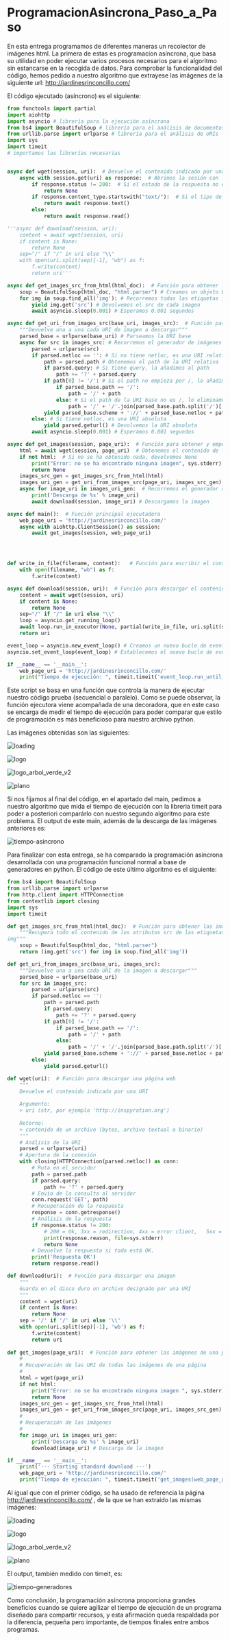 # ProgramacionAsincrona_Paso_a_Paso

En esta entrega programamos de diferentes maneras un recolector de imágenes html. La primera de estas es programacion asíncrona, que basa su utilidad en poder ejecutar varios procesos necesarios para el algoritmo sin estancarse en la recogida de datos. Para comprobar la funcionalidad del código, hemos pedido a nuestro algoritmo que extrayese las imágenes de la siguiente url: http://jardinesrinconcillo.com/

El código ejecutado (asíncrono) es el siguiente:

```python
from functools import partial
import aiohttp
import asyncio # librería para la ejecución asíncrona
from bs4 import BeautifulSoup # librería para el análisis de documentos HTML
from urllib.parse import urlparse # librería para el análisis de URIs
import sys
import timeit
# importamos las librerías necesarias


async def wget(session, uri):  # Devuelve el contenido indicado por una URI (asincrona)
    async with session.get(uri) as response:  # Abrimos la sesión con la URI y la guardamos en response
        if response.status != 200:  # Si el estado de la respuesta no es 200 (OK) devolvemos None
            return None  
        if response.content_type.startswith("text/"):  # Si el tipo de contenido es texto lo devolvemos como texto
            return await response.text()
        else:
            return await response.read()

'''async def download(session, uri):  
    content = await wget(session, uri)  
    if content is None:  
        return None
    sep="/" if "/" in uri else "\\"
    with open(uri.split(sep)[-1], "wb") as f:
        f.write(content)  
        return uri'''

async def get_images_src_from_html(html_doc):  # Función para obtener las imágenes (html) de una página web
    soup = BeautifulSoup(html_doc, "html.parser") # Creamos un objeto BeautifulSoup a partir del documento HTML
    for img in soup.find_all('img'): # Recorremos todas las etiquetas img del documento HTML
        yield img.get('src') # Devolvemos el src de cada imagen
        await asyncio.sleep(0.001) # Esperamos 0.001 segundos

async def get_uri_from_images_src(base_uri, images_src):  # Función para obtener las uris de las imagenes dado el src
    """Devuelve una a una cada URI de imagen a descargar"""
    parsed_base = urlparse(base_uri) # Parseamos la URI base
    async for src in images_src: # Recorremos el generador de imágenes (asincrono)
        parsed = urlparse(src)
        if parsed.netloc == '': # Si no tiene netloc, es una URI relativa
            path = parsed.path # Obtenemos el path de la URI relativa
            if parsed.query: # Si tiene query, la añadimos al path
                path += '?' + parsed.query
            if path[0] != '/': # Si el path no empieza por /, lo añadimos
                if parsed_base.path == '/':
                    path = '/' + path
                else: # Si el path de la URI base no es /, lo eliminamos
                    path = '/' + '/'.join(parsed_base.path.split('/')[:-1]) + '/' + path
            yield parsed_base.scheme + '://' + parsed_base.netloc + path # Devolvemos la URI absoluta
        else: # Si tiene netloc, es una URI absoluta
            yield parsed.geturl() # Devolvemos la URI absoluta
        await asyncio.sleep(0.001) # Esperamos 0.001 segundos

async def get_images(session, page_uri):  # Función para obtener y empezar a descargar las imágenes de una página web
    html = await wget(session, page_uri)  # Obtenemos el contenido de la página web
    if not html:  # Si no se ha obtenido nada, devolvemos None
        print("Error: no se ha encontrado ninguna imagen", sys.stderr)  
        return None  
    images_src_gen = get_images_src_from_html(html)  
    images_uri_gen = get_uri_from_images_src(page_uri, images_src_gen)  
    async for image_uri in images_uri_gen:  # Recorremos el generador de imágenes (asincrono)
        print('Descarga de %s' % image_uri)  
        await download(session, image_uri) # Descargamos la imagen

async def main():  # Función principal ejecutadora
    web_page_uri = 'http://jardinesrinconcillo.com/'
    async with aiohttp.ClientSession() as session:
        await get_images(session, web_page_uri)




def write_in_file(filename, content):   # Función para escribir el contenido de una URI en un fichero
    with open(filename, "wb") as f:   
        f.write(content)

async def download(session, uri):  # Función para descargar el contenido de una URI
    content = await wget(session, uri)
    if content is None:  
        return None 
    sep="/" if "/" in uri else "\\"
    loop = asyncio.get_running_loop()
    await loop.run_in_executor(None, partial(write_in_file, uri.split(sep)[-1], content))
    return uri

event_loop = asyncio.new_event_loop() # Creamos un nuevo bucle de eventos
asyncio.set_event_loop(event_loop) # Establecemos el nuevo bucle de eventos como el bucle de eventos por defecto

if __name__ == '__main__':
    web_page_uri = 'http://jardinesrinconcillo.com/'
    print("Tiempo de ejecución: ", timeit.timeit('event_loop.run_until_complete(main())', number=1, setup="from __main__ import event_loop, main"))     
```

Este script se basa en una función que controla la manera de ejecutar nuestro código prueba (secuencial o paralelo). Como se puede observar, la función ejecutora viene acompañada de una decoradora, que en este caso se encarga de medir el tiempo de ejecución para poder comparar que estilo de programación es más beneficioso para nuestro archivo python.

Las imágenes obtenidas son las siguientes:

![loading](https://user-images.githubusercontent.com/91721699/222955998-5054c54f-c056-4de9-92ab-02d57eef17d4.gif)

![logo](https://user-images.githubusercontent.com/91721699/222956015-e87cb1b7-3915-460e-80ee-e0f1fcaa7b90.png)

![logo_arbol_verde_v2](https://user-images.githubusercontent.com/91721699/222956024-632b5f28-4321-45e8-8163-c62065757ae3.png)

![plano](https://user-images.githubusercontent.com/91721699/222956031-9c32f44b-1ad6-48bc-a3e8-36312d1a22e5.png)


Si nos fijamos al final del código, en el apartado del main, pedimos a nuestro algoritmo que mida el tiempo de ejecución con la libreria timeit para poder a posteriori comparárlo con nuestro segundo algoritmo para este problema. El output de este main, además de la descarga de las imágenes anteriores es:

![tiempo-asincrono](https://user-images.githubusercontent.com/91721699/222956081-0653764f-8401-4024-a134-4ca177c600e5.png)

Para finalizar con esta entrega, se ha comparado la programación asíncrona desarrollada con una programación funcional normal a base de generadores en python. El código de este último algoritmo es el siguiente:

```python
from bs4 import BeautifulSoup
from urllib.parse import urlparse
from http.client import HTTPConnection
from contextlib import closing
import sys
import timeit

def get_images_src_from_html(html_doc):  # Función para obtener las imágenes (html) de una página web
    """Recupera todo el contenido de los atributos src de las etiquetas 
img"""   
    soup = BeautifulSoup(html_doc, "html.parser")    
    return (img.get('src') for img in soup.find_all('img'))

def get_uri_from_images_src(base_uri, images_src):   
    """Devuelve una a una cada URI de la imagen a descargar"""
    parsed_base = urlparse(base_uri)
    for src in images_src:    
        parsed = urlparse(src)
        if parsed.netloc == '':    
            path = parsed.path    
            if parsed.query:    
                path += '?' + parsed.query    
            if path[0] != '/':    
                if parsed_base.path == '/':    
                    path = '/' + path    
                else:    
                    path = '/' + '/'.join(parsed_base.path.split('/')[:-1]) + '/' + path 
            yield parsed_base.scheme + '://' + parsed_base.netloc + path  
        else:    
            yield parsed.geturl()

def wget(uri):  # Función para descargar una página web
    """    
    Devuelve el contenido indicado por una URI    
   
    Argumento:    
    > uri (str, por ejemplo 'http://inspyration.org')    
   
    Retorno:    
    > contenido de un archivo (bytes, archivo textual o binario)    
    """    
    # Análisis de la URI    
    parsed = urlparse(uri)    
    # Apertura de la conexión    
    with closing(HTTPConnection(parsed.netloc)) as conn:   
        # Ruta en el servidor    
        path = parsed.path    
        if parsed.query:    
            path += '?' + parsed.query    
        # Envío de la consulta al servidor    
        conn.request('GET', path)    
        # Recuperación de la respuesta    
        response = conn.getresponse()    
        # Análisis de la respuesta    
        if response.status != 200:    
            # 200 = Ok, 3xx = redirection, 4xx = error client,   5xx = error servidor    
            print(response.reason, file=sys.stderr)
            return None
        # Devuelve la respuesta si todo está OK.    
        print('Respuesta OK')
        return response.read()

def download(uri):  # Función para descargar una imagen
    """    
    Guarda en el disco duro un archivo designado por una URI   
    """    
    content = wget(uri)    
    if content is None:    
        return None
    sep = '/' if '/' in uri else '\\'
    with open(uri.split(sep)[-1], 'wb') as f:    
        f.write(content)    
        return uri 
    
def get_images(page_uri):  # Función para obtener las imágenes de una página web
    #    
    # Recuperación de las URI de todas las imágenes de una página    
    #    
    html = wget(page_uri)    
    if not html:    
        print("Error: no se ha encontrado ninguna imagen ", sys.stderr) 
        return None    
    images_src_gen = get_images_src_from_html(html)    
    images_uri_gen = get_uri_from_images_src(page_uri, images_src_gen)   
    #    
    # Recuperación de las imágenes    
    #    
    for image_uri in images_uri_gen:    
        print('Descarga de %s' % image_uri)    
        download(image_uri) # Descarga de la imagen

if __name__ == '__main__':    
    print('--- Starting standard download ---')    
    web_page_uri = 'http://jardinesrinconcillo.com/'    
    print("Tiempo de ejecución: ", timeit.timeit('get_images(web_page_uri)', number=1, setup="from __main__ import get_images, web_page_uri"))
```

Al igual que con el primer código, se ha usado de referencia la página http://jardinesrinconcillo.com/ , de la que se han extraido las mismas imágenes:

![loading](https://user-images.githubusercontent.com/91721699/222955998-5054c54f-c056-4de9-92ab-02d57eef17d4.gif)

![logo](https://user-images.githubusercontent.com/91721699/222956015-e87cb1b7-3915-460e-80ee-e0f1fcaa7b90.png)

![logo_arbol_verde_v2](https://user-images.githubusercontent.com/91721699/222956024-632b5f28-4321-45e8-8163-c62065757ae3.png)

![plano](https://user-images.githubusercontent.com/91721699/222956031-9c32f44b-1ad6-48bc-a3e8-36312d1a22e5.png)

El output, también medido con timeit, es:

![tiempo-generadores](https://user-images.githubusercontent.com/91721699/222956096-280d14b8-9c85-47d2-ba0d-7a8ddc77655a.png)

Como conclusión, la programación asíncrona proporciona grandes beneficios cuando se quiere agilizar el tiempo de ejecución de un programa diseñado para compartir recursos, y esta afirmación queda respaldada por la diferencia, pequeña pero importante, de tiempos finales entre ambos programas.
